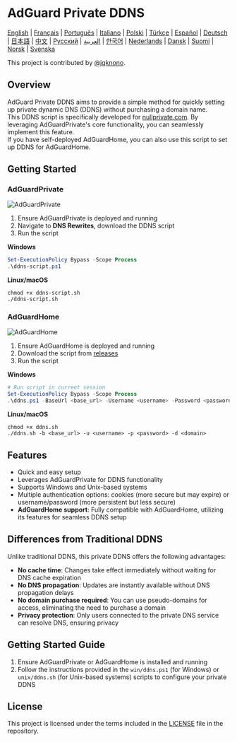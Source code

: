 # AdGuard Private DDNS

[English](readme.md) | [Français](readme.fr.md) | [Português](readme.pt.md) | [Italiano](readme.it.md) | [Polski](readme.pl.md) | [Türkçe](readme.tr.md) | [Español](readme.es.md) | [Deutsch](readme.de.md) | [日本語](readme.ja.md) | [中文](readme.zh.md) | [Русский](readme.ru.md) | [العربية](readme.ar.md) | [한국어](readme.ko.md) | [Nederlands](readme.nl.md) | [Dansk](readme.da.md) | [Suomi](readme.fi.md) | [Norsk](readme.no.md) | [Svenska](readme.sv.md)

This project is contributed by [@jqknono](https://github.com/jqknono).

## Overview

AdGuard Private DDNS aims to provide a simple method for quickly setting up private dynamic DNS (DDNS) without purchasing a domain name.  
This DDNS script is specifically developed for [nullprivate.com](https://nullprivate.com). By leveraging AdGuardPrivate's core functionality, you can seamlessly implement this feature.  
If you have self-deployed AdGuardHome, you can also use this script to set up DDNS for AdGuardHome.

## Getting Started

### AdGuardPrivate

![AdGuardPrivate](./assets/nullprivate.webp)

1. Ensure AdGuardPrivate is deployed and running  
2. Navigate to **DNS Rewrites**, download the DDNS script  
3. Run the script  

**Windows**

```powershell
Set-ExecutionPolicy Bypass -Scope Process
.\ddns-script.ps1
```

**Linux/macOS**

```shell
chmod +x ddns-script.sh
./ddns-script.sh
```

### AdGuardHome

![AdGuardHome](./assets/adguardhome.webp)

1. Ensure AdGuardHome is deployed and running  
2. Download the script from [releases](https://github.com/AdGuardPrivate/nullprivate-ddns/releases)  
3. Run the script  

**Windows**

```powershell
# Run script in current session
Set-ExecutionPolicy Bypass -Scope Process
.\ddns.ps1 -BaseUrl <base_url> -Username <username> -Password <password> -Domain <domain>
```

**Linux/macOS**

```shell
chmod +x ddns.sh
./ddns.sh -b <base_url> -u <username> -p <password> -d <domain>
```

## Features

- Quick and easy setup  
- Leverages AdGuardPrivate for DDNS functionality  
- Supports Windows and Unix-based systems  
- Multiple authentication options: cookies (more secure but may expire) or username/password (more persistent but less secure)  
- **AdGuardHome support**: Fully compatible with AdGuardHome, utilizing its features for seamless DDNS setup  

## Differences from Traditional DDNS

Unlike traditional DDNS, this private DDNS offers the following advantages:

- **No cache time**: Changes take effect immediately without waiting for DNS cache expiration  
- **No DNS propagation**: Updates are instantly available without DNS propagation delays  
- **No domain purchase required**: You can use pseudo-domains for access, eliminating the need to purchase a domain  
- **Privacy protection**: Only users connected to the private DNS service can resolve DNS, ensuring privacy  

## Getting Started Guide

1. Ensure AdGuardPrivate or AdGuardHome is installed and running  
2. Follow the instructions provided in the `win/ddns.ps1` (for Windows) or `unix/ddns.sh` (for Unix-based systems) scripts to configure your private DDNS  

## License

This project is licensed under the terms included in the [LICENSE](LICENSE) file in the repository.